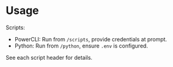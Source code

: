 # Usage

Scripts:
- PowerCLI: Run from `/scripts`, provide credentials at prompt.
- Python: Run from `/python`, ensure `.env` is configured.

See each script header for details.
